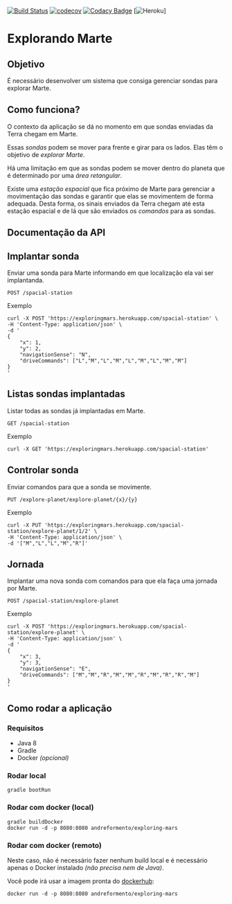 [![Build Status](https://travis-ci.org/andreformento/exploring-mars.svg?branch=master)](https://travis-ci.org/andreformento/exploring-mars) [![codecov](https://codecov.io/gh/andreformento/exploring-mars/branch/master/graph/badge.svg)](https://codecov.io/gh/andreformento/exploring-mars) [![Codacy Badge](https://api.codacy.com/project/badge/Grade/b205e4b7bc0f440db0b53dbddd563dba)](https://www.codacy.com/app/andreformento/exploring-mars?utm_source=github.com&amp;utm_medium=referral&amp;utm_content=andreformento/exploring-mars&amp;utm_campaign=Badge_Grade)  [![Heroku](http://heroku-badge.herokuapp.com/?app=exploringmars&style=flat&svg=1)]

# Explorando Marte

## Objetivo

É necessário desenvolver um sistema que consiga gerenciar sondas para explorar Marte.

## Como funciona?

O contexto da aplicação se dá no momento em que sondas enviadas da Terra chegam em Marte.

Essas *sondas* podem se mover para frente e girar para os lados. Elas têm o objetivo de *explorar Marte*.

Há uma limitação em que as sondas podem se mover dentro do planeta que é determinado por uma *área retangular*.

Existe uma *estação espacial* que fica próximo de Marte para gerenciar a movimentação das sondas e garantir que elas se movimentem de forma adequada. Desta forma, os sinais enviados da Terra chegam até esta estação espacial e de lá que são enviados os *comandos* para as sondas.

## Documentação da API

## Implantar sonda
Enviar uma sonda para Marte informando em que localização ela vai ser implantanda.
```
POST /spacial-station
```
Exemplo
```
curl -X POST 'https://exploringmars.herokuapp.com/spacial-station' \
-H 'Content-Type: application/json' \
-d '
{
    "x": 1,
    "y": 2,
    "navigationSense": "N",
    "driveCommands": ["L","M","L","M","L","M","L","M","M"]
}
'
```

## Listas sondas implantadas
Listar todas as sondas já implantadas em Marte.
```
GET /spacial-station
```
Exemplo
```
curl -X GET 'https://exploringmars.herokuapp.com/spacial-station'
```

## Controlar sonda
Enviar comandos para que a sonda se movimente.
```
PUT /explore-planet/explore-planet/{x}/{y}
```
Exemplo
```
curl -X PUT 'https://exploringmars.herokuapp.com/spacial-station/explore-planet/1/2' \
-H 'Content-Type: application/json' \
-d '["M","L","L","M","R"]'
```

## Jornada
Implantar uma nova sonda com comandos para que ela faça uma jornada por Marte.
```
POST /spacial-station/explore-planet
```
Exemplo
```
curl -X POST 'https://exploringmars.herokuapp.com/spacial-station/explore-planet' \
-H 'Content-Type: application/json' \
-d '
{
    "x": 3,
    "y": 3,
    "navigationSense": "E",
    "driveCommands": ["M","M","R","M","M","R","M","R","R","M"]
}
'
```

## Como rodar a aplicação

### Requisitos
- Java 8
- Gradle
- Docker *(opcional)*

### Rodar local
```
gradle bootRun
```

### Rodar com docker (local)
```
gradle buildDocker
docker run -d -p 8080:8080 andreformento/exploring-mars
```

### Rodar com docker (remoto)
Neste caso, não é necessário fazer nenhum build local e é necessário apenas o Docker instalado *(não precisa nem de Java)*.

Você pode irá usar a imagem pronta do [dockerhub](https://hub.docker.com/r/andreformento/exploring-mars):
```
docker run -d -p 8080:8080 andreformento/exploring-mars
```
